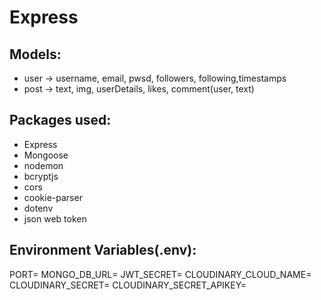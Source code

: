 # Express

## Models:

- user -> username, email, pwsd, followers, following,timestamps
- post -> text, img, userDetails, likes, comment(user, text)

## Packages used:

- Express
- Mongoose
- nodemon
- bcryptjs
- cors
- cookie-parser
- dotenv
- json web token

## Environment Variables(.env):

PORT=
MONGO_DB_URL=
JWT_SECRET=
CLOUDINARY_CLOUD_NAME=
CLOUDINARY_SECRET=
CLOUDINARY_SECRET_APIKEY=
